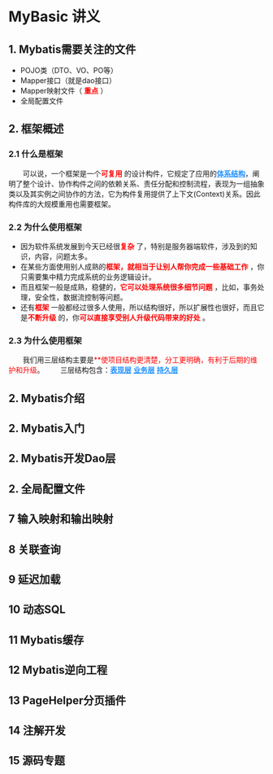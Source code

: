 MyBasic 讲义
======
## 1. Mybatis需要关注的文件
* POJO类（DTO、VO、PO等）
* Mapper接口（就是dao接口）
* Mapper映射文件（<font color=red> **重点** </font>）
* 全局配置文件

## 2. 框架概述
### 2.1  什么是框架
&emsp;&emsp;可以说，一个框架是一个<font color=red>**可复用** </font>的设计构件，它规定了应用的<font color=#1E90FF><u>**体系结构**</u></font>，阐明了整个设计、协作构件之间的依赖关系、责任分配和控制流程，表现为一组抽象类以及其实例之间协作的方法，它为构件复用提供了上下文(Context)关系。因此构件库的大规模重用也需要框架。
### 2.2 为什么使用框架
* 因为软件系统发展到今天已经很<font color=red>**复杂** </font>了，特别是服务器端软件，涉及到的知识，内容，问题太多。
* 在某些方面使用别人成熟的<font color=red>**框架，就相当于让别人帮你完成一些基础工作** </font>，你只需要集中精力完成系统的业务逻辑设计。
* 而且框架一般是成熟，稳健的，<font color=red>**它可以处理系统很多细节问题** </font>，比如，事务处理，安全性，数据流控制等问题。
* 还有<font color=red>**框架** </font>一般都经过很多人使用，所以结构很好，所以扩展性也很好，而且它是<font color=red>**不断升级** </font>的，你<font color=red>**可以直接享受别人升级代码带来的好处** </font>。

### 2.3 为什么使用框架
&emsp;&emsp;我们用三层结构主要是<font color=red>**使项目结构更清楚，分工更明确，有利于后期的维护和升级</font>。
&emsp;&emsp;三层结构包含：<font color=#1E90FF><u>**表现层**</u> <u>**业务层**</u> <u>**持久层**</u></font>

## 2. Mybatis介绍

## 2. Mybatis入门

## 2. Mybatis开发Dao层

## 2. 全局配置文件

## 7	输入映射和输出映射

## 8	关联查询

## 9	延迟加载

## 10	动态SQL

## 11	Mybatis缓存

## 12	Mybatis逆向工程

## 13	PageHelper分页插件

## 14	注解开发

## 15	源码专题
